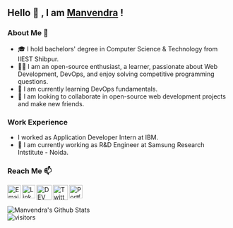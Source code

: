 ## Hello 👋 , I am [Manvendra](https://drive.google.com/file/d/1142X_TTMidSCg5z4lBEPcadLQMbGwTw-/view?usp=sharing) !

### About Me 🚀
- 🎓  I hold bachelors' degree in Computer Science & Technology from IIEST Shibpur. </br>
- 👨‍💻   I am an open-source enthusiast, a learner, passionate about Web Development, DevOps, and enjoy solving competitive programming questions. </br> 
- 🌱  I am currently learning DevOps fundamentals.</br>
- 👯  I am looking to collaborate in open-source web development projects and make new friends. </br>

### Work Experience
- I worked as Application Developer Intern at IBM.
- 🔭 I am currently working as R&D Engineer at Samsung Research Intstitute - Noida.

### Reach Me 📫
<a href="mailto:manvendra141986@gmail.com">
  <img align="left" width="30px" src="https://img.icons8.com/fluent/48/000000/email-open.png" alt="Email"/>
</a>
<a href="https://www.linkedin.com/in/manvendrajpoot/">
  <img align="left" width="30px" src="https://img.icons8.com/fluent/48/000000/linkedin.png" alt="LinkedIn"/>
</a>
<a href="https://dev.to/manvendrajpoot">
  <img align="left" width="34px" src="https://img.icons8.com/windows/32/000000/dev.png" alt="DEV" />
</a>
<a href="https://twitter.com/manvendrajpoot/">
  <img align="left" width="34px" src="https://img.icons8.com/color/48/000000/twitter--v1.png" alt="Twitter"/>
</a>
<!-- <a href="https://www.instagram.com/manvendrajpoot_/">
  <img align="left" width="30px" src="https://img.icons8.com/fluent/64/000000/instagram-new.png" alt="Instagram"/>
</a>
<a href="#">
  <img align="left" width="30px" src="https://img.icons8.com/material-two-tone/24/000000/open-resume.png" alt="fb" />
</a>-->
<a href="https://manvendra-rajpoot.web.app/">
  <img align="left" width="30px" src="https://img.icons8.com/plumpy/48/000000/portfolio.png" alt="Portfolio" />
</a> 
<br />
<br />


![Manvendra's Github Stats](https://github-readme-stats.vercel.app/api?username=manvendra-rajpoot&show_icons=true&hide_border=true)
<br />
![visitors](https://visitor-badge.laobi.icu/badge?page_id=manvendra-rajpoot.manvendra-rajpoot)

<!--
**manvendra-rajpoot/manvendra-rajpoot** is a ✨ _special_ ✨ repository because its `README.md` (this file) appears on your GitHub profile.

Here are some ideas to get you started:

- 🔭 I’m currently working on ...
- 🌱 I’m currently learning ...
- 👯 I’m looking to collaborate on ...
- 🤔 I’m looking for help with ...
- 💬 Ask me about ...
- 📫 How to reach me: ...
- 😄 Pronouns: ...
- ⚡ Fun fact: ...
-->
